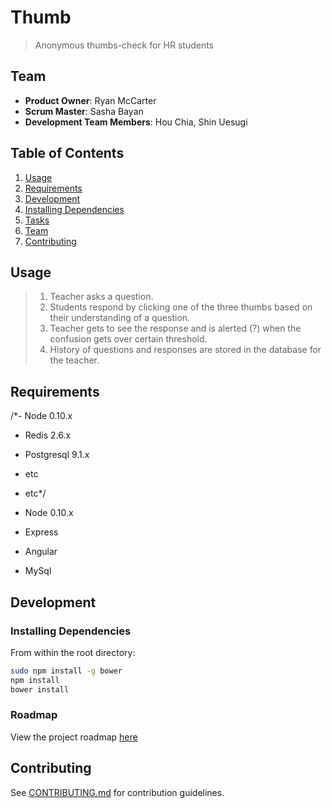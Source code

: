 # Thumb

> Anonymous thumbs-check for HR students

## Team

- __Product Owner__: Ryan McCarter
- __Scrum Master__: Sasha Bayan
- __Development Team Members__: Hou Chia, Shin Uesugi

## Table of Contents

1. [Usage](#Usage)
1. [Requirements](#requirements)
1. [Development](#development)
1. [Installing Dependencies](#installing-dependencies)
1. [Tasks](#tasks)
1. [Team](#team)
1. [Contributing](#contributing)

## Usage

> 1. Teacher asks a question.
> 2. Students respond by clicking one of the three thumbs based on their understanding of a question.
> 3. Teacher gets to see the response and is alerted (?) when the confusion gets over certain threshold.
> 4. History of questions and responses are stored in the database for the teacher.

## Requirements

/*- Node 0.10.x
- Redis 2.6.x
- Postgresql 9.1.x
- etc
- etc*/

- Node 0.10.x
- Express
- Angular
- MySql

## Development

### Installing Dependencies

From within the root directory:

```sh
sudo npm install -g bower
npm install
bower install
```

### Roadmap

View the project roadmap [here](LINK_TO_PROJECT_ISSUES)


## Contributing

See [CONTRIBUTING.md](CONTRIBUTING.md) for contribution guidelines.
